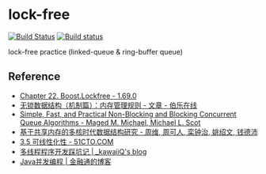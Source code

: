 # lock-free

[![Build Status](https://travis-ci.org/mutouyun/lock-free.svg?branch=master)](https://travis-ci.org/mutouyun/lock-free) [![Build status](https://ci.appveyor.com/api/projects/status/github/mutouyun/lock-free?branch=master&svg=true)](https://ci.appveyor.com/project/mutouyun/lock-free)

lock-free practice (linked-queue & ring-buffer queue)

## Reference

 * [Chapter 22. Boost.Lockfree - 1.69.0](https://www.boost.org/doc/libs/1_69_0/doc/html/lockfree.html)
 * [无锁数据结构（机制篇）：内存管理规则 - 文章 - 伯乐在线](http://blog.jobbole.com/107955/)
 * [Simple, Fast, and Practical Non-Blocking and Blocking Concurrent Queue Algorithms - Maged M. Michael, Michael L. Scot](http://www.cs.rochester.edu/~scott/papers/1996_PODC_queues.pdf)
 * [基于共享内存的多核时代数据结构研究 - 周维, 周可人, 栾钟治, 姚绍文, 钱德沛](http://www.jos.org.cn/ch/reader/create_pdf.aspx?file_no=5021&journal_id=jos)
 * [3.5 可线性化性 - 51CTO.COM](http://book.51cto.com/art/201305/396684.htm)
 * [多线程程序开发踩坑记 | _kawaiiQ's blog](https://kawaiiq.xyz/articles/11/)
 * [Java并发编程 | 金融通的博客](https://rongtongjin.github.io/2017/09/15/Java%E5%B9%B6%E5%8F%91%E7%BC%96%E7%A8%8B/)
